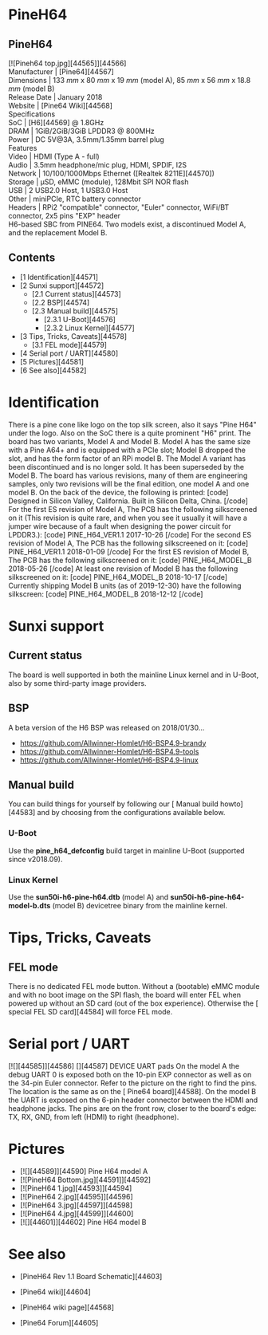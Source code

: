 # PineH64
PineH64  
---  
[![Pineh64 top.jpg][44565]][44566]  
Manufacturer |  [Pine64][44567]  
Dimensions |  133 _mm_ x 80 _mm_ x 19 _mm_ (model A), 85 _mm_ x 56 _mm_ x 18.8 _mm_ (model B)   
Release Date |  January 2018   
Website |  [Pine64 Wiki][44568]  
Specifications   
SoC |  [H6][44569] @ 1.8GHz   
DRAM |  1GiB/2GiB/3GiB LPDDR3 @ 800MHz   
Power |  DC 5V@3A, 3.5mm/1.35mm barrel plug   
Features   
Video |  HDMI (Type A - full)   
Audio |  3.5mm headphone/mic plug, HDMI, SPDIF, I2S   
Network |  10/100/1000Mbps Ethernet ([Realtek 8211E][44570])   
Storage |  µSD, eMMC (module), 128Mbit SPI NOR flash   
USB |  2 USB2.0 Host, 1 USB3.0 Host   
Other |  miniPCIe, RTC battery connector   
Headers |  RPi2 "compatible" connector, "Euler" connector, WiFi/BT connector, 2x5 pins "EXP" header   
H6-based SBC from PINE64. Two models exist, a discontinued Model A, and the replacement Model B. 
## Contents
  * [1 Identification][44571]
  * [2 Sunxi support][44572]
    * [2.1 Current status][44573]
    * [2.2 BSP][44574]
    * [2.3 Manual build][44575]
      * [2.3.1 U-Boot][44576]
      * [2.3.2 Linux Kernel][44577]
  * [3 Tips, Tricks, Caveats][44578]
    * [3.1 FEL mode][44579]
  * [4 Serial port / UART][44580]
  * [5 Pictures][44581]
  * [6 See also][44582]

# Identification
There is a pine cone like logo on the top silk screen, also it says "Pine H64" under the logo. Also on the SoC there is a quite prominent "H6" print. 
The board has two variants, Model A and Model B. Model A has the same size with a Pine A64+ and is equipped with a PCIe slot; Model B dropped the slot, and has the form factor of an RPi model B. The Model A variant has been discontinued and is no longer sold. It has been superseded by the Model B. 
The board has various revisions, many of them are engineering samples, only two revisions will be the final edition, one model A and one model B. 
On the back of the device, the following is printed: 
[code] 
    Designed in Silicon Valley, California. Built in Silicon Delta, China.
[/code]
For the first ES revision of Model A, The PCB has the following silkscreened on it (This revision is quite rare, and when you see it usually it will have a jumper wire because of a fault when designing the power circuit for LPDDR3.): 
[code] 
    PINE_H64_VER1.1
    2017-10-26
[/code]
For the second ES revision of Model A, The PCB has the following silkscreened on it: 
[code] 
    PINE_H64_VER1.1
    2018-01-09
[/code]
For the first ES revision of Model B, The PCB has the following silkscreened on it: 
[code] 
    PINE_H64_MODEL_B
    2018-05-26
[/code]
At least one revision of Model B has the following silkscreened on it: 
[code] 
    PINE_H64_MODEL_B
    2018-10-17
[/code]
Currently shipping Model B units (as of 2019-12-30) have the following silkscreen: 
[code] 
    PINE_H64_MODEL_B
    2018-12-12
[/code]
# Sunxi support
## Current status
The board is well supported in both the mainline Linux kernel and in U-Boot, also by some third-party image providers. 
## BSP
A beta version of the H6 BSP was released on 2018/01/30... 
  * <https://github.com/Allwinner-Homlet/H6-BSP4.9-brandy>
  * <https://github.com/Allwinner-Homlet/H6-BSP4.9-tools>
  * <https://github.com/Allwinner-Homlet/H6-BSP4.9-linux>

## Manual build
You can build things for yourself by following our [ Manual build howto][44583] and by choosing from the configurations available below. 
### U-Boot
Use the **pine_h64_defconfig** build target in mainline U-Boot (supported since v2018.09). 
### Linux Kernel
Use the **sun50i-h6-pine-h64.dtb** (model A) and **sun50i-h6-pine-h64-model-b.dts** (model B) devicetree binary from the mainline kernel. 
# Tips, Tricks, Caveats
## FEL mode
There is no dedicated FEL mode button. Without a (bootable) eMMC module and with no boot image on the SPI flash, the board will enter FEL when powered up without an SD card (out of the box experience). 
Otherwise the [ special FEL SD card][44584] will force FEL mode. 
# Serial port / UART
[![][44585]][44586]
[][44587]
DEVICE UART pads
On the model A the debug UART 0 is exposed both on the 10-pin EXP connector as well as on the 34-pin Euler connector. Refer to the picture on the right to find the pins. The location is the same as on the [ Pine64 board][44588]. 
On the model B the UART is exposed on the 6-pin header connector between the HDMI and headphone jacks. The pins are on the front row, closer to the board's edge: TX, RX, GND, from left (HDMI) to right (headphone). 
# Pictures
  * [![][44589]][44590]
Pine H64 model A 
  * [![PineH64 Bottom.jpg][44591]][44592]
  * [![PineH64 1.jpg][44593]][44594]
  * [![PineH64 2.jpg][44595]][44596]
  * [![PineH64 3.jpg][44597]][44598]
  * [![PineH64 4.jpg][44599]][44600]
  * [![][44601]][44602]
Pine H64 model B 

# See also
  * [PineH64 Rev 1.1 Board Schematic][44603]

  * [Pine64 wiki][44604]
  * [PineH64 wiki page][44568]
  * [Pine64 Forum][44605]
